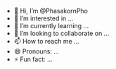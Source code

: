 - 👋 Hi, I’m @PhasakornPho
- 👀 I’m interested in ...
- 🌱 I’m currently learning ...
- 💞️ I’m looking to collaborate on ...
- 📫 How to reach me ...
- 😄 Pronouns: ...
- ⚡ Fun fact: ...

<!---
PhasakornPho/PhasakornPho is a ✨ special ✨ repository because its `README.md` (this file) appears on your GitHub profile.
You can click the Preview link to take a look at your changes.
--->
